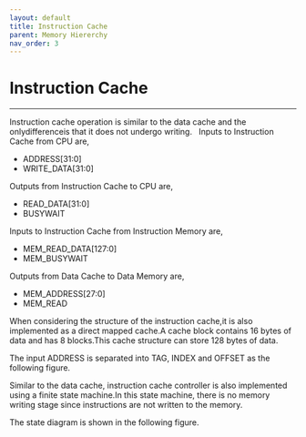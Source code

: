 ```yaml
---
layout: default
title: Instruction Cache
parent: Memory Hiererchy
nav_order: 3
---
```


# Instruction Cache

---

Instruction‌ ‌cache‌ ‌operation‌ ‌is‌ ‌similar‌ ‌to‌‌ the‌ ‌data‌ ‌cache‌ ‌and‌ ‌the‌ ‌only‌‌difference‌‌is‌‌ that‌ ‌it‌ ‌does‌ ‌not‌ ‌undergo‌ ‌writing.‌‌ ‌
‌
Inputs‌ ‌to‌ ‌Instruction‌ ‌Cache‌ ‌from‌ ‌CPU‌ ‌are,‌ ‌

- ADDRESS[31:0]‌ ‌
- WRITE_DATA[31:0]‌ ‌
  ‌

Outputs‌ ‌from‌ ‌Instruction‌ ‌Cache‌ ‌to‌ ‌CPU‌‌
are,‌ ‌

- READ_DATA[31:0]‌ ‌
- BUSYWAIT‌

Inputs‌ ‌to‌ ‌Instruction‌ ‌Cache‌ ‌from‌ ‌Instruction‌ ‌Memory‌ ‌are,‌ ‌

- MEM_READ_DATA[127:0]‌ ‌
- MEM_BUSYWAIT‌ ‌
  ‌

Outputs‌ ‌from‌ ‌Data‌ ‌Cache‌ ‌to‌ ‌Data‌ ‌Memory‌ ‌are,‌ ‌

- MEM_ADDRESS[27:0]‌ ‌
- MEM_READ‌

When‌‌ considering‌‌ the‌‌ structure‌‌ of‌‌ the‌‌ instruction‌‌ cache,‌it‌‌ is‌‌ also‌‌ implemented‌‌ as‌‌ a‌‌ direct‌‌ mapped‌‌ cache.‌‌A‌‌ cache‌‌ block‌‌ contains‌‌ 16‌‌ bytes‌‌ of‌‌ data‌‌ and‌‌ has‌‌ 8‌‌ blocks.‌This‌‌ cache‌‌ structure‌‌ can‌‌ store‌‌ 128‌‌ bytes‌ ‌of‌ ‌data.‌

The‌ ‌input‌ ‌ADDRESS‌ ‌is‌ ‌separated‌ ‌into‌ ‌TAG,‌ ‌INDEX‌ ‌and‌ OFFSET‌ ‌as‌ ‌the‌ ‌following‌ ‌figure.

Similar‌ ‌to‌ ‌the‌ ‌data‌ ‌cache,‌ ‌instruction‌ ‌cache‌ ‌controller‌ ‌is‌ also‌ ‌implemented‌ ‌using‌ ‌a‌ ‌finite‌ ‌state‌‌ machine.‌‌In‌‌ this‌‌ state‌‌ machine,‌ there‌‌ is‌‌ no‌‌ memory‌‌ writing‌‌ stage‌‌ since‌‌ instructions‌‌ are‌‌ not‌‌ written‌‌ to‌ ‌the‌ ‌memory.

The‌ ‌state‌ ‌diagram‌ ‌is‌ ‌shown‌ ‌in‌ ‌the‌ ‌following‌ ‌figure.‌
